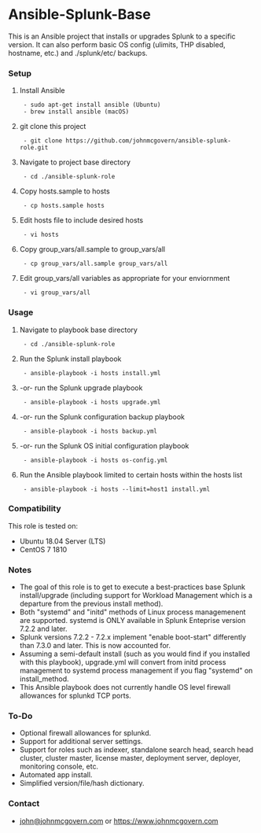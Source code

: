 # Ansible-Splunk-Base

This is an Ansible project that installs or upgrades Splunk to a specific version. It can also perform basic OS config (ulimits, THP disabled, hostname, etc.) and ./splunk/etc/ backups.


### Setup

1. Install Ansible
 
		- sudo apt-get install ansible (Ubuntu) 
		- brew install ansible (macOS)

2. git clone this project

		- git clone https://github.com/johnmcgovern/ansible-splunk-role.git	
	
3. Navigate to project base directory

		- cd ./ansible-splunk-role		

4. Copy hosts.sample to hosts

		- cp hosts.sample hosts

5. Edit hosts file to include desired hosts

		- vi hosts
	
6. Copy group_vars/all.sample to group_vars/all

		- cp group_vars/all.sample group_vars/all

7. Edit group_vars/all variables as appropriate for your enviornment

		- vi group_vars/all


### Usage
	
1. Navigate to playbook base directory

		- cd ./ansible-splunk-role
	
2. Run the Splunk install playbook

		- ansible-playbook -i hosts install.yml

3. -or- run the Splunk upgrade playbook

		- ansible-playbook -i hosts upgrade.yml

4. -or- run the Splunk configuration backup playbook

		- ansible-playbook -i hosts backup.yml

5. -or- run the Splunk OS initial configuration playbook

		- ansible-playbook -i hosts os-config.yml

6. Run the Ansible playbook limited to certain hosts within the hosts list

		- ansible-playbook -i hosts --limit=host1 install.yml


### Compatibility

This role is tested on:

- Ubuntu 18.04 Server (LTS)
- CentOS 7 1810


### Notes

- The goal of this role is to get to execute a best-practices base Splunk install/upgrade (including support for Workload Management which is a departure from the previous install method).
- Both "systemd" and "initd" methods of Linux process managemenent are supported. systemd is ONLY available in Splunk Enteprise version 7.2.2 and later. 
- Splunk versions 7.2.2 - 7.2.x implement "enable boot-start" differently than 7.3.0 and later. This is now accounted for.
- Assuming a semi-default install (such as you would find if you installed with this playbook), upgrade.yml will convert from initd process management to systemd process management if you flag "systemd" on install_method.
- This Ansible playbook does not currently handle OS level firewall allowances for splunkd TCP ports.

### To-Do

- Optional firewall allowances for splunkd.
- Support for additional server settings.
- Support for roles such as indexer, standalone search head, search head cluster, cluster master, license master, deployment server, deployer, monitoring console, etc.
- Automated app install.
- Simplified version/file/hash dictionary.


### Contact

- john@johnmcgovern.com or https://www.johnmcgovern.com
